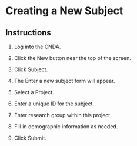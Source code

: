 # Creating a New Subject

## Instructions

1. Log into the CNDA.
2. Click the New button near the top of the screen.

3. Click Subject.

4. The Enter a new subject form will appear.

5. Select a Project.
6. Enter a unique ID for the subject.
7. Enter research group within this project.
8. Fill in demographic information as needed.
9. Click Submit.

